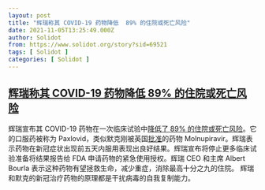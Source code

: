 ```yaml
---
layout: post
title: "辉瑞称其 COVID-19 药物降低  89% 的住院或死亡风险"
date: 2021-11-05T13:25:49.000Z
author: Solidot
from: https://www.solidot.org/story?sid=69521
tags: [ Solidot ]
categories: [ Solidot ]
---
```

<!--1636118749000-->
[辉瑞称其 COVID-19 药物降低  89% 的住院或死亡风险](https://www.solidot.org/story?sid=69521)
------

<div>
辉瑞宣布其 COVID-19 药物在一次临床试验中<a href="https://www.npr.org/sections/coronavirus-live-updates/2021/11/05/1052679112/pfizer-covid-pill-treatment" target="_blank">降低了 89% 的住院或死亡风险</a>。它的口服药被称为  Paxlovid，类似默克刚被英国<a href="https://www.solidot.org/story?sid=69512" target="_blank">批准</a>的药物 Molnupiravir。辉瑞表示药物在新冠症状出现前五天内服用表现出良好结果。辉瑞宣布将停止更多临床试验准备将结果报告给 FDA 申请药物的紧急使用授权。辉瑞 CEO 和主席 Albert Bourla 表示这种药物有望拯救生命，减少重症，消除最高十分之九的住院。 辉瑞和默克的新冠治疗药物的原理都是干扰病毒的自我复制能力。
</div>

